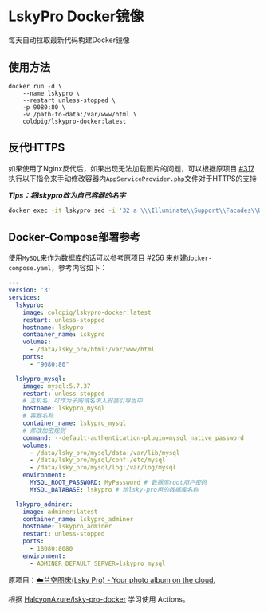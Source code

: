 # LskyPro Docker镜像

每天自动拉取最新代码构建Docker镜像

## 使用方法

```docker
docker run -d \
    --name lskypro \
    --restart unless-stopped \
    -p 9080:80 \
    -v /path-to-data:/var/www/html \
    coldpig/lskypro-docker:latest
```

## 反代HTTPS

如果使用了Nginx反代后，如果出现无法加载图片的问题，可以根据原项目 [#317](https://github.com/lsky-org/lsky-pro/issues/317) 执行以下指令来手动修改容器内`AppServiceProvider.php`文件对于HTTPS的支持

***Tips：将lskypro改为自己容器的名字***

```bash
docker exec -it lskypro sed -i '32 a \\\Illuminate\\Support\\Facades\\URL::forceScheme('"'"'https'"'"');' /var/www/html/app/Providers/AppServiceProvider.php
```

## Docker-Compose部署参考

使用`MySQL`来作为数据库的话可以参考原项目 [#256](https://github.com/lsky-org/lsky-pro/issues/256) 来创建`docker-compose.yaml`，参考内容如下：

```yaml
---
version: '3'
services:
  lskypro:
    image: coldpig/lskypro-docker:latest
    restart: unless-stopped
    hostname: lskypro
    container_name: lskypro
    volumes:
      - /data/lsky_pro/html:/var/www/html
    ports:
      - "9080:80"

  lskypro_mysql:
    image: mysql:5.7.37
    restart: unless-stopped
    # 主机名，可作为子网域名填入安装引导当中
    hostname: lskypro_mysql
    # 容器名称
    container_name: lskypro_mysql
    # 修改加密规则
    command: --default-authentication-plugin=mysql_native_password
    volumes:
      - /data/lsky_pro/mysql/data:/var/lib/mysql
      - /data/lsky_pro/mysql/conf:/etc/mysql
      - /data/lsky_pro/mysql/log:/var/log/mysql
    environment:
      MYSQL_ROOT_PASSWORD: MyPassword # 数据库root用户密码
      MYSQL_DATABASE: lskypro # 给lsky-pro用的数据库名称

  lskypro_adminer:
    image: adminer:latest
    container_name: lskypro_adminer
    hostname: lskypro_adminer
    restart: unless-stopped
    ports:
      - 18080:8080
    environment:
      - ADMINER_DEFAULT_SERVER=lskypro_mysql
```

原项目：[☁️兰空图床(Lsky Pro) - Your photo album on the cloud.](https://github.com/lsky-org/lsky-pro)

根据 [HalcyonAzure/lsky-pro-docker](https://github.com/HalcyonAzure/lsky-pro-docker) 学习使用 Actions。 
